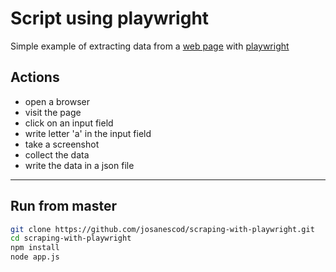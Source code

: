 # Script using playwright

Simple example of extracting data from a [web page](https://josanescod.github.io/search-bar-uoc/) with [playwright](https://playwright.dev/)

## Actions

- open a browser
- visit the page
- click on an input field
- write letter 'a' in the input field
- take a screenshot
- collect the data
- write the data in a json file

---

## Run from master

```bash
git clone https://github.com/josanescod/scraping-with-playwright.git
cd scraping-with-playwright
npm install
node app.js
```
